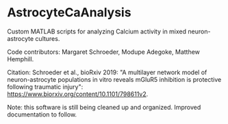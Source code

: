 # AstrocyteCaAnalysis
Custom MATLAB scripts for analyzing Calcium activity in mixed neuron-astrocyte cultures.

Code contributors: Margaret Schroeder, Modupe Adegoke, Matthew Hemphill.

Citation: Schroeder et al., bioRxiv 2019: "A multilayer network model of neuron-astrocyte populations in vitro reveals mGluR5 inhibition is protective following traumatic injury": https://www.biorxiv.org/content/10.1101/798611v2.

Note: this software is still being cleaned up and organized. Improved documentation to follow.
